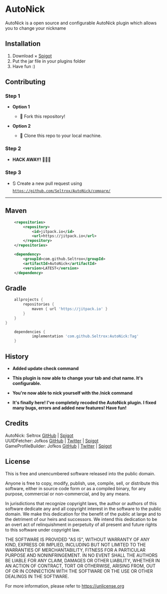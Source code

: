 # AutoNick

AutoNick is a open source and configurable AutoNick plugin which allows you to change your nickname

## Installation

1. Download × [Spigot](https://www.spigotmc.org/resources/27441/)
2. Put the jar file in your plugins folder
3. Have fun :)

## Contributing

### Step 1

- **Option 1**
    - 🍴 Fork this repository!

- **Option 2**
    - 👯 Clone this repo to your local machine.
    
### Step 2

- **HACK AWAY!** 🔨🔨🔨

### Step 3

- 🔃 Create a new pull request using <a href="https://github.com/Seltrox/AutoNick/compare/" target="_blank">`https://github.com/Seltrox/AutoNick/compare/`</a>

---

## Maven

```xml
	<repositories>
		<repository>
		    <id>jitpack.io</id>
		    <url>https://jitpack.io</url>
		</repository>
	</repositories>

	<dependency>
	    <groupId>com.github.Seltrox</groupId>
	    <artifactId>AutoNick</artifactId>
	    <version>LATEST</version>
	</dependency>
```

## Gradle

```gradle
	allprojects {
		repositories {
			maven { url 'https://jitpack.io' }
		}
	}
}

	dependencies {
	        implementation 'com.github.Seltrox:AutoNick:Tag'
	}
```

## History

- **Added update check command**

- **This plugin is now able to change your tab and chat name. It's configurable.**

- **You're now able to nick yourself with the /nick command**

- **It's finally here!
I've completely recoded the AutoNick plugin.
I fixed many bugs, errors and added new features!
Have fun!**

## Credits

AutoNick: Seltrox [GitHub](https://github.com/Seltrox) | [Spigot](https://www.spigotmc.org/resources/authors/165817/) <br>
UUIDFetcher: Jofkos  [GitHub](https://github.com/Jofkos) | [Twitter](https://twitter.com/jofkos) | [Spigot](https://www.spigotmc.org/members/24595/) <br>
GameProfileBuilder: Jofkos  [GitHub](https://github.com/Jofkos) | [Twitter](https://twitter.com/jofkos) | [Spigot](https://www.spigotmc.org/members/24595/) <br>
  
## License

This is free and unencumbered software released into the public domain.

Anyone is free to copy, modify, publish, use, compile, sell, or
distribute this software, either in source code form or as a compiled
binary, for any purpose, commercial or non-commercial, and by any
means.

In jurisdictions that recognize copyright laws, the author or authors
of this software dedicate any and all copyright interest in the
software to the public domain. We make this dedication for the benefit
of the public at large and to the detriment of our heirs and
successors. We intend this dedication to be an overt act of
relinquishment in perpetuity of all present and future rights to this
software under copyright law.

THE SOFTWARE IS PROVIDED "AS IS", WITHOUT WARRANTY OF ANY KIND,
EXPRESS OR IMPLIED, INCLUDING BUT NOT LIMITED TO THE WARRANTIES OF
MERCHANTABILITY, FITNESS FOR A PARTICULAR PURPOSE AND NONINFRINGEMENT.
IN NO EVENT SHALL THE AUTHORS BE LIABLE FOR ANY CLAIM, DAMAGES OR
OTHER LIABILITY, WHETHER IN AN ACTION OF CONTRACT, TORT OR OTHERWISE,
ARISING FROM, OUT OF OR IN CONNECTION WITH THE SOFTWARE OR THE USE OR
OTHER DEALINGS IN THE SOFTWARE.

For more information, please refer to <https://unlicense.org>
